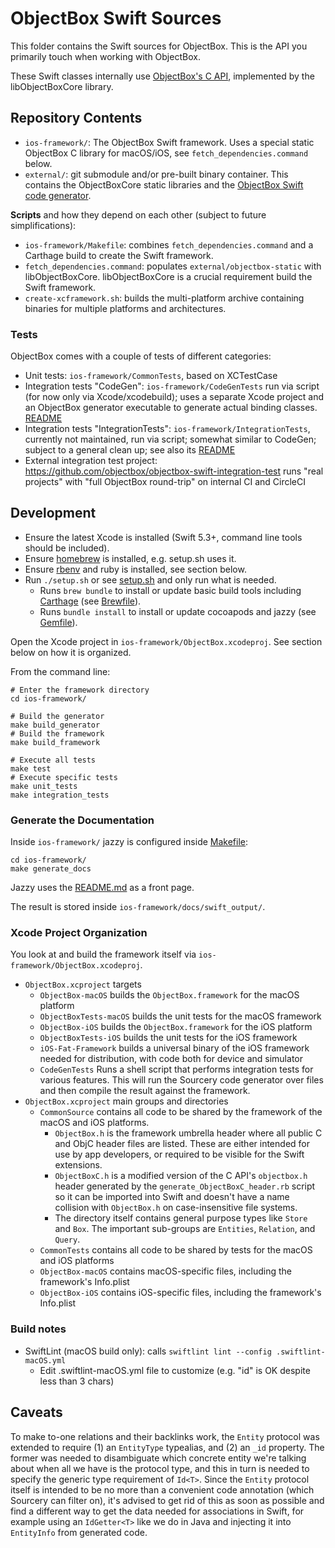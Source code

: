 # ObjectBox Swift Sources

This folder contains the Swift sources for ObjectBox. This is the API you primarily touch when working with ObjectBox.

These Swift classes internally use [ObjectBox's C API](https://github.com/objectbox/objectbox-c), implemented by the libObjectBoxCore library. 

## Repository Contents

- `ios-framework/`: The ObjectBox Swift framework. Uses a special static ObjectBox C library for macOS/iOS, see `fetch_dependencies.command` below.
- `external/`: git submodule and/or pre-built binary container.
   This contains the ObjectBoxCore static libraries and the [ObjectBox Swift code generator](https://github.com/objectbox/objectbox-swift-generator).

**Scripts** and how they depend on each other (subject to future simplifications):

- `ios-framework/Makefile`: combines `fetch_dependencies.command` and a Carthage build to create the Swift framework.
- `fetch_dependencies.command`: populates `external/objectbox-static` with libObjectBoxCore.
  libObjectBoxCore is a crucial requirement build the Swift framework.
- `create-xcframework.sh`: builds the multi-platform archive containing binaries for multiple platforms and architectures.

### Tests

ObjectBox comes with a couple of tests of different categories:

* Unit tests: `ios-framework/CommonTests`, based on XCTestCase
* Integration tests "CodeGen": `ios-framework/CodeGenTests` run via script (for now only via Xcode/xcodebuild);
  uses a separate Xcode project and an ObjectBox generator executable to generate actual binding classes.
  [README](ios-framework/CodeGenTests/README.md)
* Integration tests "IntegrationTests": `ios-framework/IntegrationTests`, currently not maintained, run via script;
  somewhat similar to CodeGen; subject to a general clean up; see also its [README](ios-framework/IntegrationTests/Readme.md)
* External integration test project: https://github.com/objectbox/objectbox-swift-integration-test
  runs "real projects" with "full ObjectBox round-trip" on internal CI and CircleCI

## Development

* Ensure the latest Xcode is installed (Swift 5.3+, command line tools should be included).
* Ensure [homebrew](https://brew.sh/) is installed, e.g. setup.sh uses it.
* Ensure [rbenv](https://github.com/rbenv/rbenv) and ruby is installed, see section below.
* Run `./setup.sh` or see [setup.sh](setup.sh) and only run what is needed.
  * Runs `brew bundle` to install or update basic build tools including [Carthage](https://github.com/Carthage/Carthage) (see [Brewfile](Brewfile)).
  * Runs `bundle install` to install or update cocoapods and jazzy (see [Gemfile](Gemfile)).

Open the Xcode project in `ios-framework/ObjectBox.xcodeproj`. See section below on how it is organized.

From the command line:

```shell
# Enter the framework directory
cd ios-framework/

# Build the generator
make build_generator
# Build the framework
make build_framework

# Execute all tests
make test
# Execute specific tests
make unit_tests
make integration_tests
```

### Generate the Documentation

Inside `ios-framework/` jazzy is configured inside [Makefile](ios-framework/Makefile):

```shell
cd ios-framework/
make generate_docs
```

Jazzy uses the [README.md](ios-framework/README.md) as a front page.

The result is stored inside `ios-framework/docs/swift_output/`.

### Xcode Project Organization

You look at and build the framework itself via `ios-framework/ObjectBox.xcodeproj`.

* `ObjectBox.xcproject` targets
    * `ObjectBox-macOS` builds the `ObjectBox.framework` for the macOS platform
    * `ObjectBoxTests-macOS` builds the unit tests for the macOS framework
    * `ObjectBox-iOS` builds the `ObjectBox.framework` for the iOS platform
    * `ObjectBoxTests-iOS` builds the unit tests for the iOS framework
    * `iOS-Fat-Framework` builds a universal binary of the iOS framework needed for distribution, with code both for device and simulator
    * `CodeGenTests` Runs a shell script that performs integration tests for various features. This will run the Sourcery code generator over files and then compile the result against the framework.
* `ObjectBox.xcproject` main groups and directories
    * `CommonSource` contains all code to be shared by the framework of the macOS and iOS platforms.
        * `ObjectBox.h` is the framework umbrella header where all public C and ObjC header files are listed. These are either intended for use by app developers, or required to be visible for the Swift extensions.
        * `ObjectBoxC.h` is a modified version of the C API's `objectbox.h` header generated by the `generate_ObjectBoxC_header.rb` script so it can be imported into Swift and doesn't have a name collision with `ObjectBox.h` on case-insensitive file systems.
        * The directory itself contains general purpose types like `Store` and `Box`. The important sub-groups are `Entities`, `Relation`, and `Query`.
    * `CommonTests` contains all code to be shared by tests for the macOS and iOS platforms
    * `ObjectBox-macOS` contains macOS-specific files, including the framework's Info.plist
    * `ObjectBox-iOS` contains iOS-specific files, including the framework's Info.plist

### Build notes

* SwiftLint (macOS build only): calls `swiftlint lint --config .swiftlint-macOS.yml`
  * Edit .swiftlint-macOS.yml file to customize (e.g. "id" is OK despite less than 3 chars)

## Caveats

To make to-one relations and their backlinks work, the `Entity` protocol was extended to require (1) an `EntityType` typealias, and (2) an `_id` property. The former was needed to disambiguate which concrete entity we're talking about when all we have is the protocol type, and this in turn is needed to specify the generic type requirement of `Id<T>`. Since the `Entity` protocol itself is intended to be no more than a convenient code annotation (which Sourcery can filter on), it's advised to get rid of this as soon as possible and find a different way to get the data needed for associations in Swift, for example using an `IdGetter<T>` like we do in Java and injecting it into `EntityInfo` from generated code.
